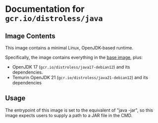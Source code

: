 # Documentation for `gcr.io/distroless/java`

## Image Contents

This image contains a minimal Linux, OpenJDK-based runtime.

Specifically, the image contains everything in the [base image](../base/README.md), plus:

* OpenJDK 17 (`gcr.io/distroless/java17-debian12`) and its dependencies.
* Temurin OpenJDK 21 (`gcr.io/distroless/java21-debian12`) and its dependencies


## Usage

The entrypoint of this image is set to the equivalent of "java -jar", so this image expects users to supply a path to a JAR file in the CMD.
